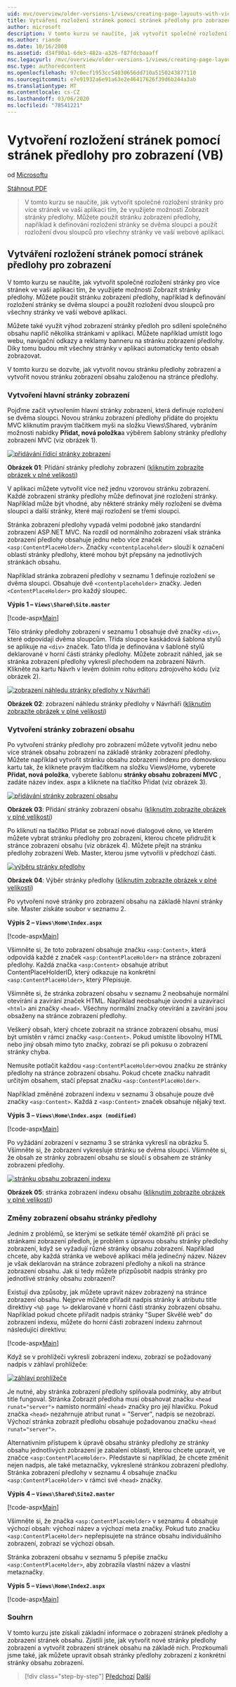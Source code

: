 ```yaml
---
uid: mvc/overview/older-versions-1/views/creating-page-layouts-with-view-master-pages-vb
title: Vytváření rozložení stránek pomocí stránek předlohy pro zobrazení (VB) | Microsoft Docs
author: microsoft
description: V tomto kurzu se naučíte, jak vytvořit společné rozložení stránky pro více stránek ve vaší aplikaci tím, že využijete možnosti Zobrazit stránky předlohy. Můžete použít...
ms.author: riande
ms.date: 10/16/2008
ms.assetid: d34f90a1-6de3-482a-a326-f87fdcbaaaff
msc.legacyurl: /mvc/overview/older-versions-1/views/creating-page-layouts-with-view-master-pages-vb
msc.type: authoredcontent
ms.openlocfilehash: 97c0ecf1953cc54030656dd710a5150243877110
ms.sourcegitcommit: e7e91932a6e91a63e2e46417626f39d6b244a3ab
ms.translationtype: MT
ms.contentlocale: cs-CZ
ms.lasthandoff: 03/06/2020
ms.locfileid: "78541221"
---
```

# <a name="creating-page-layouts-with-view-master-pages-vb"></a>Vytvoření rozložení stránek pomocí stránek předlohy pro zobrazení (VB)

od [Microsoftu](https://github.com/microsoft)

[Stáhnout PDF](https://download.microsoft.com/download/e/f/3/ef3f2ff6-7424-48f7-bdaa-180ef64c3490/ASPNET_MVC_Tutorial_12_VB.pdf)

> V tomto kurzu se naučíte, jak vytvořit společné rozložení stránky pro více stránek ve vaší aplikaci tím, že využijete možnosti Zobrazit stránky předlohy. Můžete použít stránku zobrazení předlohy, například k definování rozložení stránky se dvěma sloupci a použít rozložení dvou sloupců pro všechny stránky ve vaší webové aplikaci.

## <a name="creating-page-layouts-with-view-master-pages"></a>Vytváření rozložení stránek pomocí stránek předlohy pro zobrazení

V tomto kurzu se naučíte, jak vytvořit společné rozložení stránky pro více stránek ve vaší aplikaci tím, že využijete možnosti Zobrazit stránky předlohy. Můžete použít stránku zobrazení předlohy, například k definování rozložení stránky se dvěma sloupci a použít rozložení dvou sloupců pro všechny stránky ve vaší webové aplikaci.

Můžete také využít výhod zobrazení stránky předloh pro sdílení společného obsahu napříč několika stránkami v aplikaci. Můžete například umístit logo webu, navigační odkazy a reklamy banneru na stránku zobrazení předlohy. Díky tomu budou mít všechny stránky v aplikaci automaticky tento obsah zobrazovat.

V tomto kurzu se dozvíte, jak vytvořit novou stránku předlohy zobrazení a vytvořit novou stránku zobrazení obsahu založenou na stránce předlohy.

### <a name="creating-a-view-master-page"></a>Vytvoření hlavní stránky zobrazení

Pojďme začít vytvořením hlavní stránky zobrazení, která definuje rozložení se dvěma sloupci. Novou stránku zobrazení předlohy přidáte do projektu MVC kliknutím pravým tlačítkem myši na složku Views\Shared, vybráním možnosti nabídky **Přidat, nová položka**a výběrem šablony stránky předlohy zobrazení MVC (viz obrázek 1).

[![přidávání řídicí stránky zobrazení](creating-page-layouts-with-view-master-pages-vb/_static/image2.png)](creating-page-layouts-with-view-master-pages-vb/_static/image1.png)

**Obrázek 01**: Přidání stránky předlohy zobrazení ([kliknutím zobrazíte obrázek v plné velikosti](creating-page-layouts-with-view-master-pages-vb/_static/image3.png))

V aplikaci můžete vytvořit více než jednu vzorovou stránku zobrazení. Každé zobrazení stránky předlohy může definovat jiné rozložení stránky. Například může být vhodné, aby některé stránky měly rozložení se dvěma sloupci a další stránky, které mají rozložení se třemi sloupci.

Stránka zobrazení předlohy vypadá velmi podobně jako standardní zobrazení ASP.NET MVC. Na rozdíl od normálního zobrazení však stránka zobrazení předlohy obsahuje jednu nebo více značek `<asp:ContentPlaceHolder>`. Značky `<contentplaceholder>` slouží k označení oblastí stránky předlohy, které mohou být přepsány na jednotlivých stránkách obsahu.

Například stránka zobrazení předlohy v seznamu 1 definuje rozložení se dvěma sloupci. Obsahuje dvě `<contentplaceholder>` značky. Jeden `<ContentPlaceHolder>` pro každý sloupec.

**Výpis 1 – `Views\Shared\Site.master`**

[!code-aspx[Main](creating-page-layouts-with-view-master-pages-vb/samples/sample1.aspx)]

Tělo stránky předlohy zobrazení v seznamu 1 obsahuje dvě značky `<div>`, které odpovídají dvěma sloupcům. Třída sloupce kaskádová šablona stylů se aplikuje na `<div>` značek. Tato třída je definována v šabloně stylů deklarované v horní části stránky předlohy. Můžete zobrazit náhled, jak se stránka zobrazení předlohy vykreslí přechodem na zobrazení Návrh. Klikněte na kartu Návrh v levém dolním rohu editoru zdrojového kódu (viz obrázek 2).

[![zobrazení náhledu stránky předlohy v Návrháři](creating-page-layouts-with-view-master-pages-vb/_static/image5.png)](creating-page-layouts-with-view-master-pages-vb/_static/image4.png)

**Obrázek 02**: zobrazení náhledu stránky předlohy v Návrháři ([kliknutím zobrazíte obrázek v plné velikosti](creating-page-layouts-with-view-master-pages-vb/_static/image6.png))

### <a name="creating-a-view-content-page"></a>Vytvoření stránky zobrazení obsahu

Po vytvoření stránky předlohy pro zobrazení můžete vytvořit jednu nebo více stránek obsahu zobrazení na základě stránky zobrazení předlohy. Můžete například vytvořit stránku obsahu zobrazení indexu pro domovskou kartu tak, že kliknete pravým tlačítkem na složku Views\Home, vyberete **Přidat, nová položka**, vyberete šablonu **stránky obsahu zobrazení MVC** , zadáte název index. aspx a kliknete na tlačítko Přidat (viz obrázek 3).

[![přidávání stránky zobrazení obsahu](creating-page-layouts-with-view-master-pages-vb/_static/image8.png)](creating-page-layouts-with-view-master-pages-vb/_static/image7.png)

**Obrázek 03**: Přidání stránky zobrazení obsahu ([kliknutím zobrazíte obrázek v plné velikosti](creating-page-layouts-with-view-master-pages-vb/_static/image9.png))

Po kliknutí na tlačítko Přidat se zobrazí nové dialogové okno, ve kterém můžete vybrat stránku předlohy pro zobrazení, kterou chcete přidružit k stránce zobrazení obsahu (viz obrázek 4). Můžete přejít na stránku předlohy zobrazení Web. Master, kterou jsme vytvořili v předchozí části.

[![výběru stránky předlohy](creating-page-layouts-with-view-master-pages-vb/_static/image11.png)](creating-page-layouts-with-view-master-pages-vb/_static/image10.png)

**Obrázek 04**: Výběr stránky předlohy ([kliknutím zobrazíte obrázek v plné velikosti](creating-page-layouts-with-view-master-pages-vb/_static/image12.png))

Po vytvoření nové stránky pro zobrazení obsahu na základě hlavní stránky site. Master získáte soubor v seznamu 2.

**Výpis 2 – `Views\Home\Index.aspx`**

[!code-aspx[Main](creating-page-layouts-with-view-master-pages-vb/samples/sample2.aspx)]

Všimněte si, že toto zobrazení obsahuje značku `<asp:Content>`, která odpovídá každé z značek `<asp:ContentPlaceHolder>` na stránce zobrazení předlohy. Každá značka `<asp:Content>` obsahuje atribut ContentPlaceHolderID, který odkazuje na konkrétní `<asp:ContentPlaceHolder>`, který Přepisuje.

Všimněte si, že stránka zobrazení obsahu v seznamu 2 neobsahuje normální otevírání a zavírání značek HTML. Například neobsahuje úvodní a uzavírací `<html>` ani značky `<head>`. Všechny normální značky otevírání a zavírání jsou obsaženy na stránce zobrazení předlohy.

Veškerý obsah, který chcete zobrazit na stránce zobrazení obsahu, musí být umístěn v rámci značky `<asp:Content>`. Pokud umístíte libovolný HTML nebo jiný obsah mimo tyto značky, zobrazí se při pokusu o zobrazení stránky chyba.

Nemusíte potlačit každou `<asp:ContentPlaceHolder>`ovou značku ze stránky předlohy na stránce zobrazení obsahu. Pokud chcete značku nahradit určitým obsahem, stačí přepsat značku `<asp:ContentPlaceHolder>`.

Například změněné zobrazení indexu v seznamu 3 obsahuje pouze dvě značky `<asp:Content>`. Každá z `<asp:Content>` značek obsahuje nějaký text.

**Výpis 3 – `Views\Home\Index.aspx (modified)`**

[!code-aspx[Main](creating-page-layouts-with-view-master-pages-vb/samples/sample3.aspx)]

Po vyžádání zobrazení v seznamu 3 se stránka vykreslí na obrázku 5. Všimněte si, že zobrazení vykresluje stránku se dvěma sloupci. Všimněte si, že obsah ze stránky zobrazení obsahu se sloučí s obsahem ze stránky zobrazení předlohy.

[![stránku obsahu zobrazení indexu](creating-page-layouts-with-view-master-pages-vb/_static/image14.png)](creating-page-layouts-with-view-master-pages-vb/_static/image13.png)

**Obrázek 05**: stránka zobrazení indexu obsahu ([kliknutím zobrazíte obrázek v plné velikosti](creating-page-layouts-with-view-master-pages-vb/_static/image15.png))

### <a name="modifying-view-master-page-content"></a>Změny zobrazení obsahu stránky předlohy

Jedním z problémů, se kterými se setkáte téměř okamžitě při práci se stránkami zobrazení předloh, je problém s úpravou obsahu stránky předlohy zobrazení, když se vyžadují různé stránky obsahu zobrazení. Například chcete, aby každá stránka ve webové aplikaci měla jedinečný název. Název je však deklarován na stránce zobrazení předlohy a nikoli na stránce zobrazení obsahu. Jak si tedy můžete přizpůsobit nadpis stránky pro jednotlivé stránky obsahu zobrazení?

Existují dva způsoby, jak můžete upravit název zobrazený na stránce zobrazení obsahu. Nejprve můžete přiřadit nadpis stránky k atributu title direktivy `<%@ page %>` deklarované v horní části stránky zobrazení obsahu. Například pokud chcete přiřadit nadpis stránky "Super Skvělé web" do zobrazení indexu, můžete do horní části zobrazení indexu zahrnout následující direktivu:

[!code-aspx[Main](creating-page-layouts-with-view-master-pages-vb/samples/sample4.aspx)]

Když se v prohlížeči vykreslí zobrazení indexu, zobrazí se požadovaný nadpis v záhlaví prohlížeče:

[![záhlaví prohlížeče](creating-page-layouts-with-view-master-pages-vb/_static/image17.png)](creating-page-layouts-with-view-master-pages-vb/_static/image16.png)

Je nutné, aby stránka zobrazení předlohy splňovala podmínky, aby atribut title fungoval. Stránka Zobrazit předloha musí obsahovat značku `<head runat="server">` namísto normální `<head>` značky pro její hlavičku. Pokud značka `<head>` nezahrnuje atribut runat = "Server", nadpis se nezobrazí. Výchozí stránka zobrazit předlohu obsahuje požadovanou značku `<head runat="server">`.

Alternativním přístupem k úpravě obsahu stránky předlohy ze stránky obsahu jednotlivých zobrazení je zabalení oblasti, kterou chcete upravit, ve značce `<asp:ContentPlaceHolder>`. Představte si například, že chcete změnit nejen nadpis, ale také metaznačky, vykreslené stránkou zobrazení předlohy. Stránka zobrazení předlohy v seznamu 4 obsahuje značku `<asp:ContentPlaceHolder>` v rámci své `<head>` značky.

**Výpis 4 – `Views\Shared\Site2.master`**

[!code-aspx[Main](creating-page-layouts-with-view-master-pages-vb/samples/sample5.aspx)]

Všimněte si, že značka `<asp:ContentPlaceHolder>` v seznamu 4 obsahuje výchozí obsah: výchozí název a výchozí meta značky. Pokud tuto značku `<asp:ContentPlaceHolder>` nepřepisujete na stránce obsahu individuálního zobrazení, zobrazí se výchozí obsah.

Stránka zobrazení obsahu v seznamu 5 přepíše značku `<asp:ContentPlaceHolder>`, aby zobrazila vlastní název a vlastní metaznačky.

**Výpis 5 – `Views\Home\Index2.aspx`**

[!code-aspx[Main](creating-page-layouts-with-view-master-pages-vb/samples/sample6.aspx)]

### <a name="summary"></a>Souhrn

V tomto kurzu jste získali základní informace o zobrazení stránek předlohy a zobrazení stránek obsahu. Zjistili jste, jak vytvořit nové stránky předlohy zobrazení a vytvořit zobrazení stránek obsahu na základě nich. Prozkoumali jsme také, jak můžete upravit obsah stránky předlohy zobrazení z konkrétní stránky obsahu zobrazení.

> [!div class="step-by-step"]
> [Předchozí](using-the-tagbuilder-class-to-build-html-helpers-vb.md)
> [Další](passing-data-to-view-master-pages-vb.md)
